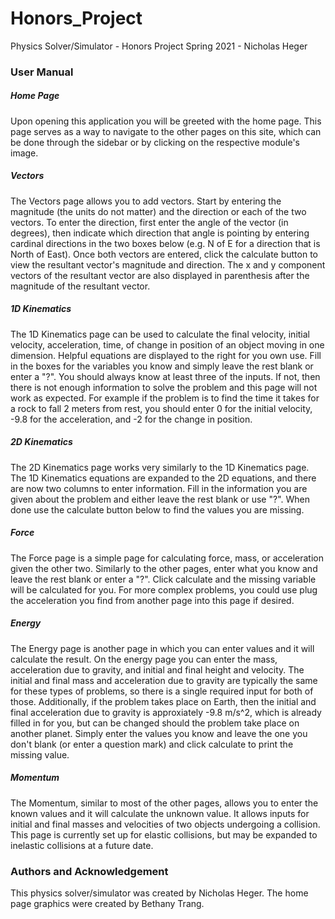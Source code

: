 # Honors_Project
Physics Solver/Simulator - Honors Project Spring 2021 - Nicholas Heger

### User Manual
##### Home Page
Upon opening this application you will be greeted with the home page. This page serves as a way to navigate to the other pages on this site, which can be done through the sidebar or by clicking on the respective module's image.

##### Vectors
The Vectors page allows you to add vectors. Start by entering the magnitude (the units do not matter) and the direction or each of the two vectors. To enter the direction, first enter the angle of the vector (in degrees), then indicate which direction that angle is pointing by entering cardinal directions in the two boxes below (e.g. N of E for a direction that is North of East). Once both vectors are entered, click the calculate button to view the resultant vector's magnitude and direction. The x and y component vectors of the resultant vector are also displayed in parenthesis after the magnitude of the resultant vector.

##### 1D Kinematics
The 1D Kinematics page can be used to calculate the final velocity, initial velocity, acceleration, time, of change in position of an object moving in one dimension. Helpful equations are displayed to the right for you own use. Fill in the boxes for the variables you know and simply leave the rest blank or enter a "?". You should always know at least three of the inputs. If not, then there is not enough information to solve the problem and this page will not work as expected. For example if the problem is to find the time it takes for a rock to fall 2 meters from rest, you should enter 0 for the initial velocity, -9.8 for the acceleration, and -2 for the change in position.

##### 2D Kinematics
The 2D Kinematics page works very similarly to the 1D Kinematics page. The 1D Kinematics equations are expanded to the 2D equations, and there are now two columns to enter information. Fill in the information you are given about the problem and either leave the rest blank or use "?". When done use the calculate button below to find the values you are missing.

##### Force
The Force page is a simple page for calculating force, mass, or acceleration given the other two. Similarly to the other pages, enter what you know and leave the rest blank or enter a "?". Click calculate and the missing variable will be calculated for you. For more complex problems, you could use plug the acceleration you find from another page into this page if desired.

##### Energy
The Energy page is another page in which you can enter values and it will calculate the result. On the energy page you can enter the mass, acceleration due to gravity, and initial and final height and velocity. The initial and final mass and acceleration due to gravity are typically the same for these types of problems, so there is a single required input for both of those. Additionally, if the problem takes place on Earth, then the initial and final acceleration due to gravity is approxiately -9.8 m/s^2, which is already filled in for you, but can be changed should the problem take place on another planet. Simply enter the values you know and leave the one you don't blank (or enter a question mark) and click calculate to print the missing value.

##### Momentum
The Momentum, similar to most of the other pages, allows you to enter the known values and it will calculate the unknown value. It allows inputs for initial and final masses and velocities of two objects undergoing a collision. This page is currently set up for elastic collisions, but may be expanded to inelastic collisions at a future date.

### Authors and Acknowledgement
This physics solver/simulator was created by Nicholas Heger. The home page graphics were created by Bethany Trang.
